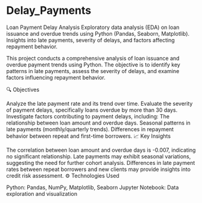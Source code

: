 # Delay_Payments
Loan Payment Delay Analysis Exploratory data analysis (EDA) on loan issuance and overdue trends using Python (Pandas, Seaborn, Matplotlib). Insights into late payments, severity of delays, and factors affecting repayment behavior.

This project conducts a comprehensive analysis of loan issuance and overdue payment trends using Python. The objective is to identify key patterns in late payments, assess the severity of delays, and examine factors influencing repayment behavior.

🔍 Objectives

Analyze the late payment rate and its trend over time.
Evaluate the severity of payment delays, specifically loans overdue by more than 30 days.
Investigate factors contributing to payment delays, including:
The relationship between loan amount and overdue days.
Seasonal patterns in late payments (monthly/quarterly trends).
Differences in repayment behavior between repeat and first-time borrowers.
📈 Key Insights

The correlation between loan amount and overdue days is -0.007, indicating no significant relationship.
Late payments may exhibit seasonal variations, suggesting the need for further cohort analysis.
Differences in late payment rates between repeat borrowers and new clients may provide insights into credit risk assessment.
⚙️ Technologies Used

Python: Pandas, NumPy, Matplotlib, Seaborn
Jupyter Notebook: Data exploration and visualization
